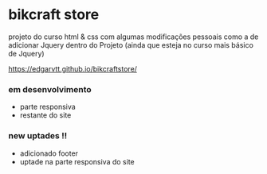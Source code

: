 # bikcraft store
projeto do curso html &amp; css com algumas modificações pessoais como a de adicionar Jquery dentro do Projeto (ainda que esteja no curso mais básico de Jquery)

https://edgarvtt.github.io/bikcraftstore/

### em desenvolvimento 

* parte responsiva
* restante do site

### new uptades !!

* adicionado footer
* uptade na parte responsiva do site
